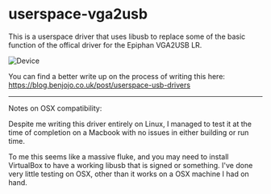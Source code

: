 userspace-vga2usb
===

This is a userspace driver that uses libusb to replace some of the basic function of the offical driver for the Epiphan VGA2USB LR.

![Device](https://blog.benjojo.co.uk/asset/HxOiDPsE83)

You can find a better write up on the process of writing this here: https://blog.benjojo.co.uk/post/userspace-usb-drivers


---

Notes on OSX compatibility:

Despite me writing this driver entirely on Linux, I managed to test it at the time of completion on a Macbook with no issues in either building or run time.

To me this seems like a massive fluke, and you may need to install VirtualBox to have a working libusb that is signed or something. I've done very little testing
on OSX, other than it works on a OSX machine I had on hand.